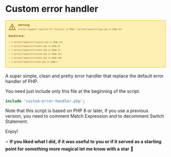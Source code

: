 # Custom error handler

![Custom Error Handler](https://github.com/JaxonRailey/php-custom-error-handler/blob/main/handler.jpg?raw=true)

A super simple, clean and pretty error handler that replace the default error handler of PHP.

You need just include only this file at the beginning of the script.

```php
include 'custom-error-handler.php';
```

Note that this script is based on PHP 8 or later, if you use a previous version, you need to comment Match Expression and to decomment Switch Statement.

Enjoy!

:star: **If you liked what I did, if it was useful to you or if it served as a starting point for something more magical let me know with a star** :green_heart:
